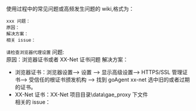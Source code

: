 使用过程中的常见问题或高频发生问题的 wiki,格式为：

```
xxx 问题：
原因：
解决方案：
相关 issue：
```

`请检查浏览器代理设置` 问题:  
原因：浏览器证书或者 XX-Net 证书问题
解决方案：  
   - 浏览器证书：浏览器设置--> 设置 --> 显示高级设置--> HTTPS/SSL 管理证书--> 受信任的根证书颁发机构 --> 找到 goAgent xx-net 选中旧的或者过期的证书。
   - XX-Net 证书：XX-Net 项目目录\data\gae_proxy 下文件  
相关的 issue：
   

